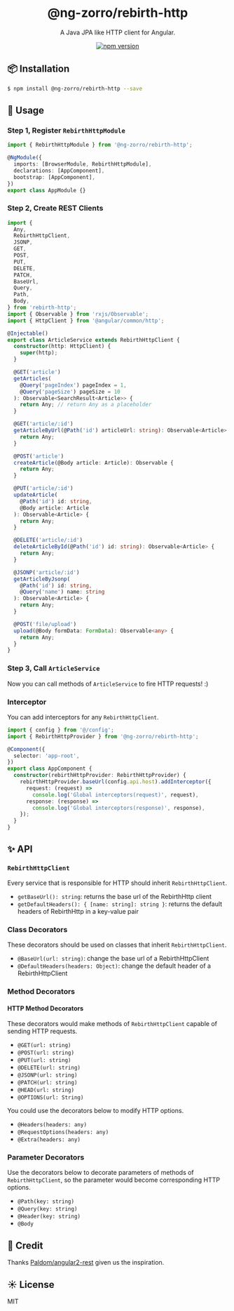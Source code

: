 <h1 align="center">
@ng-zorro/rebirth-http
</h1>

<div align="center">

A Java JPA like HTTP client for Angular.

[![npm version](https://img.shields.io/npm/v/@ng-zorro/rebirth-http.svg)](https://www.npmjs.com/package/rebirth-http)

</div>

## 📦 Installation

```bash
$ npm install @ng-zorro/rebirth-http --save
```

## 🔨 Usage

### Step 1, Register `RebirthHttpModule`

```typescript
import { RebirthHttpModule } from '@ng-zorro/rebirth-http';

@NgModule({
  imports: [BrowserModule, RebirthHttpModule],
  declarations: [AppComponent],
  bootstrap: [AppComponent],
})
export class AppModule {}
```

### Step 2, Create REST Clients

```ts
import {
  Any,
  RebirthHttpClient,
  JSONP,
  GET,
  POST,
  PUT,
  DELETE,
  PATCH,
  BaseUrl,
  Query,
  Path,
  Body,
} from 'rebirth-http';
import { Observable } from 'rxjs/Observable';
import { HttpClient } from '@angular/common/http';

@Injectable()
export class ArticleService extends RebirthHttpClient {
  constructor(http: HttpClient) {
    super(http);
  }

  @GET('article')
  getArticles(
    @Query('pageIndex') pageIndex = 1,
    @Query('pageSize') pageSize = 10
  ): Observable<SearchResult<Article>> {
    return Any; // return Any as a placeholder
  }

  @GET('article/:id')
  getArticleByUrl(@Path('id') articleUrl: string): Observable<Article> {
    return Any;
  }

  @POST('article')
  createArticle(@Body article: Article): Observable {
    return Any;
  }

  @PUT('article/:id')
  updateArticle(
    @Path('id') id: string,
    @Body article: Article
  ): Observable<Article> {
    return Any;
  }

  @DELETE('article/:id')
  deleteArticleById(@Path('id') id: string): Observable<Article> {
    return Any;
  }

  @JSONP('article/:id')
  getArticleByJsonp(
    @Path('id') id: string,
    @Query('name') name: string
  ): Observable<Article> {
    return Any;
  }

  @POST('file/upload')
  upload(@Body formData: FormData): Observable<any> {
    return Any;
  }
}
```

### Step 3, Call `ArticleService`

Now you can call methods of `ArticleService` to fire HTTP requests! :)

### Interceptor

You can add interceptors for any `RebirthHttpClient`.

```ts
import { config } from '@/config';
import { RebirthHttpProvider } from '@ng-zorro/rebirth-http';

@Component({
  selector: 'app-root',
})
export class AppComponent {
  constructor(rebirthHttpProvider: RebirthHttpProvider) {
    rebirthHttpProvider.baseUrl(config.api.host).addInterceptor({
      request: (request) =>
        console.log('Global interceptors(request)', request),
      response: (response) =>
        console.log('Global interceptors(response)', response),
    });
  }
}
```

## ✨ API

### `RebirthHttpClient`

Every service that is responsible for HTTP should inherit `RebirthHttpClient`.

- `getBaseUrl(): string`: returns the base url of the RebirthHttp client
- `getDefaultHeaders(): { [name: string]: string }`: returns the default headers of RebirthHttp in a key-value pair

### Class Decorators

These decorators should be used on classes that inherit `RebirthHttpClient`.

- `@BaseUrl(url: string)`: change the base url of a RebirthHttpClient
- `@DefaultHeaders(headers: Object)`: change the default header of a RebirthHttpClient

### Method Decorators

#### HTTP Method Decorators

These decorators would make methods of `RebirthHttpClient` capable of sending HTTP requests.

- `@GET(url: string)`
- `@POST(url: string)`
- `@PUT(url: string)`
- `@DELETE(url: string)`
- `@JSONP(url: string)`
- `@PATCH(url: string)`
- `@HEAD(url: string)`
- `@OPTIONS(url: String)`

You could use the decorators below to modify HTTP options.

- `@Headers(headers: any)`
- `@RequestOptions(headers: any)`
- `@Extra(headers: any)`

### Parameter Decorators

Use the decorators below to decorate parameters of methods of `RebirthHttpClient`, so the parameter would become corresponding HTTP options.

- `@Path(key: string)`
- `@Query(key: string)`
- `@Header(key: string)`
- `@Body`

## 💚 Credit

Thanks [Paldom/angular2-rest](https://github.com/Paldom/angular2-rest) given us the inspiration.

## ☀️ License

MIT
